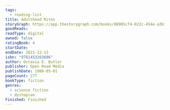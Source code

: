 ```yaml
---
tags:
  - reading-list
title: Adulthood Rites
storyGraph: https://app.thestorygraph.com/books/88905cf4-022c-454e-a3b1-d9fac9ac5cdf
goodReads:
readType: digital
owned: false
ratingBook: 4
startDate:
endDate: 2021-12-13
isbn: "9781453263686"
author: Octavia E. Butler
publisher: Open Road Media
publishDate: 1988-05-01
pageCount: 277
bookType: fiction
genres:
  - science fiction
  - dystopian
Finished: Finished
---
```

